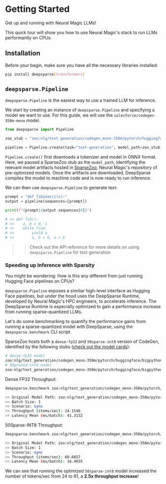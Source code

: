 # **Getting Started**

Get up and running with Neural Magic LLMs! 

This quick tour will show you how to use Neural Magic's stack to run LLMs performantly on CPUs.

## **Installation**
Before your begin, make sure you have all the necessary libraries installed:

```bash
pip install deepsparse[transformers]
```

## **`deepsparse.Pipeline`**

`deepsparse.Pipeline` is the easiest way to use a trained LLM for inference.

We start by creating an instance of `deepsparse.Pipeline` and specifying a model we want to use. For this guide, we will use the `salesforce/codegen-350m-mono` model.
```python
from deepsparse import Pipeline

zoo_stub = "zoo:nlg/text_generation/codegen_mono-350m/pytorch/huggingface/bigpython_bigquery_thepile/pruned50_quant-none"

pipeline = Pipeline.create(task="text-generation", model_path=zoo_stub)
```

`Pipeline.create()` first downloads a tokenizer and model in ONNX format. Here, we passed a SparseZoo stub as the `model_path`, identifying the relevant model artifacts hosted in [SparseZoo](zoo:nlg/text_generation/codegen_mono-350m/pytorch/huggingface/bigpython_bigquery_thepile/pruned50_quant-none), Neural Magic's repository of pre-optimized models. Once the artifacts are downloaded, DeepSparse compiles the model to machine code and is now ready to run inference.

We can then use `deepsparse.Pipeline` to generate text:
```python
prompt = "def fibonacci(n):"
output = pipeline(sequences=[prompt])

print(f"{prompt}{output.sequences[0]}")

# >> def fib():
# >>    a, b = 0, 1
# >>    while True:
# >>        yield a
# >>        a, b = b, a + b
```

>> Check out the API reference for more details on using `deepsparse.Pipeline` for text generation

### **Speeding up Inference with Sparsity**

You might be wondering: How is this any different from just running Hugging Face pipelines on CPUs?

`deepsparse.Pipeline` exposes a similiar high-level interface as Hugging Face pipelines, but under the hood uses the DeepSparse Runtime, developed by Neural Magic's HPC engineers, to accelerate inference. The DeepSparse Runtime is especially optimized to gain a performance increase from running sparse-quantized LLMs.

Let's do some benchmarking to quantify the performance gains from running a sparse-quantized model with DeepSparse, using the `deepsparse.benchmark` CLI script. 

SparseZoo hosts both a `dense-fp32` and `50sparse-int8` version of CodeGen, identified by the following stubs ([check out the model cards](https://sparsezoo.neuralmagic.com/?useCase=text_generation&datasets=bigpython_bigquery_thepile&architectures=codegen_mono&subArchitectures=350m&ungrouped=true&sort=null)):

```bash
# dense-fp32 model
zoo:nlg/text_generation/codegen_mono-350m/pytorch/huggingface/bigpython_bigquery_thepile/base-none
# 50pruned-int8 model
zoo:nlg/text_generation/codegen_mono-350m/pytorch/huggingface/bigpython_bigquery_thepile/pruned50_quant-none
```

Dense FP32 Throughput:
```bash
deepsparse.benchmark zoo:nlg/text_generation/codegen_mono-350m/pytorch/huggingface/bigpython_bigquery_thepile/base-none

>> Original Model Path: zoo:nlg/text_generation/codegen_mono-350m/pytorch/huggingface/bigpython_bigquery_thepile/base-none
>> Batch Size: 1
>> Scenario: sync
>> Throughput (items/sec): 24.1546
>> Latency Mean (ms/batch): 41.3132
```

50Sparse-INT8 Throughput:
```bash
deepsparse.benchmark zoo:nlg/text_generation/codegen_mono-350m/pytorch/huggingface/bigpython_bigquery_thepile/pruned50_quant-none

>> Original Model Path: zoo:nlg/text_generation/codegen_mono-350m/pytorch/huggingface/bigpython_bigquery_thepile/pruned50_quant-none
>> Batch Size: 1
>> Scenario: sync
>> Throughput (items/sec): 60.6657
>> Latency Mean (ms/batch): 16.4035
```

We can see that running the optimized `50sparse-int8` model increased the number of tokens/sec from 24 to 61, a **2.5x throughput increase**!